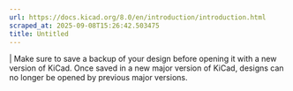 ```yaml
---
url: https://docs.kicad.org/8.0/en/introduction/introduction.html
scraped_at: 2025-09-08T15:26:42.503475
title: Untitled
---
```


|  Make sure to save a backup of your design before opening it with a new
version of KiCad. Once saved in a new major version of KiCad, designs can no
longer be opened by previous major versions.

